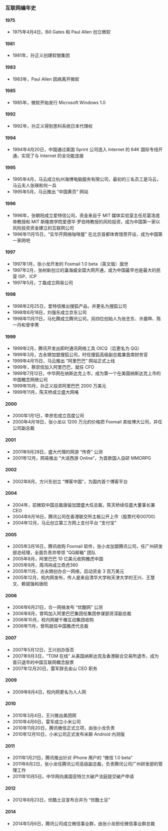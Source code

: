### 互联网编年史

#### 1975

- 1975年4月4日，Bill Gates 和 Paul Allen 创立微软

#### 1981

- 1981年，孙正义创建软银集团

#### 1983

- 1983年，Paul Allen 因病离开微软

#### 1985

- 1985年，微软开始发行 Microsoft Windows 1.0

#### 1992

- 1992年，孙正义得到思科系统日本代理权

#### 1994

- 1994年4月20日，中国通过美国 Sprint 公司连入 Internet 的 64K 国际专线开通，实现了与 Internet 的全功能连接

#### 1995

- 1995年4月，马云成立杭州海博电脑服务有限公司，最初的三名员工是马云，马云夫人张瑛和何一兵
- 1995年5月，马云推出 “中国黄页” 网站

#### 1996

- 1996年，张朝阳成立爱特信公司，资金来自于 MIT 媒体实验室主任尼葛洛庞帝教授和 MIT 斯隆商学院爱德华·罗伯特教授的风险投资，成为中国第一家以风险投资资金建立的互联网公司
- 1996年11月15日，“实华开网络咖啡屋” 在北京首都体育馆旁开设，成为中国第一家网吧

#### 1997

- 1997年1月，张小龙开发的 Foxmail 1.0 beta（英文版）面世
- 1997年2月，张树新创立的瀛海威全国大网开通，成为中国最早也是最大的民营 ISP、ICP
- 1997年5月，丁磊成立网易公司

#### 1998

- 1998年2月25日，爱特信推出搜狐产品，并更名为搜狐公司
- 1998年6月18日，刘强东成立京东公司
- 1998年11月11日，马化腾成立腾讯公司，另四位创始人为张志东、许晨晔、陈一丹和曾李菁

#### 1999

- 1999年2月，腾讯开发出即时通讯网络工具 OICQ（后更名为 QQ）
- 1999年3月，古永锵加盟搜狐公司，时任搜狐高级副总裁兼首席财务官
- 1999年4月15日，马云推出 “阿里巴巴” 网站正式上线
- 1999年，蔡崇信加入阿里巴巴，就任 CFO
- 1999年7月12日，中华网在纳斯达克上市，成为第一个在美国纳斯达克上市的中国概念网络公司
- 1999年10月，孙正义投资阿里巴巴 2000 万美元
- 1999年11月，陈天桥成立盛大网咯


#### 2000

- 2000年1月1日，李彦宏成立百度公司
- 2000年4月18日，张小龙以 1200 万元的价格把 Foxmail 卖给博大公司，并任公司副总裁

#### 2001

- 2001年9月28日，盛大代理的网游 “传奇” 公测
- 2001年12月，网易推出 ”大话西游 Online”，为首款国人自研 MMORPG

#### 2002

- 2002年8月，方兴东创立 “博客中国”，为国内首个博客平台

#### 2004

- 2004年，前微软中国总裁唐骏加盟盛大任总裁，陈天桥续任盛大董事长兼 CEO
- 2004年6月16日，腾讯公司在香港联交所主板公开上市（股票代号00700）
- 2004年12月，马云创立第三方网上支付平台 “支付宝”

#### 2005

- 2005年3月16日，腾讯收购 Foxmail 软件，张小龙加盟腾讯公司，任广州研发部总经理，全面负责并带领 “QQ邮箱” 团队
- 2005年8月，阿里巴巴 10 亿美元收购雅虎中国
- 2005年9月，周鸿祎成立奇虎360
- 2005年11月，古永锵创办合一网络，启动资金 3 百万美元
- 2005年12月，校内网发布，传人是来自清华大学和天津大学的王兴、王慧文、赖斌强和唐阳

#### 2006

- 2006年6月21日，合一网络发布 “优酷网” 公测
- 2006年8月，曾鸣加入阿里巴巴集团任集团参谋部资深副总裁
- 2006年10月，校内网被千橡互动集团收购
- 2006年11月，曾鸣就任中国雅虎代总裁

#### 2007

- 2007年5月12日，王兴创办饭否
- 2007年9月3日，“TOM 在线” 从美国纳斯达克及香港联合交易所退市，成为首只退市的中国互联网概念股票
- 2007年12月20日，雷军辞去金山 CEO 职务

#### 2009

- 2009年8月4日，校内网更名为人人网

#### 2010

- 2010年3月4日，王兴推出美团网
- 2010年4月6日，雷军成立小米公司
- 2010年11月20日，腾讯微信正式立项，由张小龙负责
- 2010年12月10日，小米公司正式发布米聊 Android 内测版

#### 2011

- 2011年1月21日，腾讯推出针对 iPhone 用户的 “微信 1.0 beta”
- 2011年8月2日，张小龙任腾讯公司高级副总裁，负责腾讯公司广州研发部的管理工作
- 2011年10月5日，中华网向美国亚特兰大破产法庭提交破产申请

#### 2012

- 2012年8月23日，优酷土豆宣布合并为 “优酷土豆”

#### 2014

- 2014年5月6日，腾讯公司成立微信事业群，由张小龙担任微信事业群总裁
